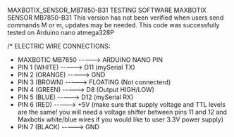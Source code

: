 MAXBOTIX_SENSOR_MB7850-B31
TESTING SOFTWARE MAXBOTIX SENSOR MB7850-B31
This version has not been verified when users send commands M or m, updates may be needed.
This code was successfully tested on Arduino nano atmega328P

/*  ELECTRIC WIRE CONNECTIONS: 
 *  MAXBOTIC MB7850    ----->     ARDUINO NANO PIN
 *  PIN 1 (WHITE)      ----->     D11 (mySerial TX)    
 *  PIN 2 (ORANGE)     ----->     GND     
 *  PIN 3 (BROWN)      ----->     FLOATING (Not connecterd)  
 *  PIN 4 (GREEN)      ----->     D8 (Output HIGH/LOW)  
 *  PIN 5 (BLUE)       ----->     D12 (mySerial RX) 
 *  PIN 6 (RED)        ----->     +5V (make sure that supply voltage and TTL levels are the same! you will need a voltage shifter between pins 11 and 12 and Maxbotix white/blue wires if you would like to user 3.3V power supply)  
 *  PIN 7 (BLACK)      ----->     GND      

